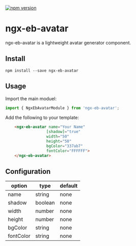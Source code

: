 [![npm version](https://badge.fury.io/js/ngx-eb-avatar.svg)](https://badge.fury.io/js/ngx-eb-avatar)
# ngx-eb-avatar
ngx-eb-avatar is a lightweight avatar generator component.

## Install
```shell
npm install --save ngx-eb-avatar
```

## Usage
Import the main moduel:

```javascript
import { NgxEbAvatarModule } from 'ngx-eb-avatar';
```
Add the following to your template:

``` html
    <ngx-eb-avatar name="Your Name" 
                  [shadow]="true" 
                  width="50" 
                  height="50" 
                  bgColor="337ab7" 
                  fontColor="FFFFFF">
    </ngx-eb-avatar>
```
## Configuration

| option | type | default |
| ------ | ---- | ------- |
| name | string | none |
| shadow | boolean | none |
| width | number | none |
| height | number | none |
| bgColor | string | none |
| fontColor | string | none |
